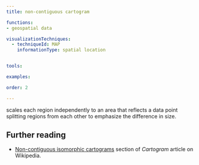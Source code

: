 ```yaml
---
title: non-contiguous cartogram

functions:
- geospatial data

visualizationTechniques:
  - techniqueId: MAP
    informationType: spatial location


tools:

examples:

order: 2

---
```


scales each region independently to an area that reflects a data point splitting regions from each other to emphasize the difference in size.

<!--more-->

## Further reading
- [Non-contiguous isomorphic cartograms](https://en.wikipedia.org/wiki/Cartogram#Non-contiguous_isomorphic_cartograms) section of *Cartogram* article on Wikipedia.
